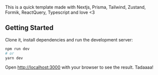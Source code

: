 This is a quick template made with Nextjs, Prisma, Tailwind, Zustand, Formik, ReactQuery, Typescript and love <3

## Getting Started

Clone it, install dependencies and run the development server:

```bash
npm run dev
# or
yarn dev
```

Open [http://localhost:3000](http://localhost:3000) with your browser to see the result. Tadaaaa!
